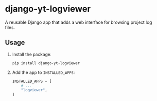 # django-yt-logviewer

A reusable Django app that adds a web interface for browsing project log files.

## Usage

1. Install the package:

   ```bash
   pip install django-yt-logviewer
   ```

2. Add the app to `INSTALLED_APPS`:

   ```python
   INSTALLED_APPS = [
       # ...
       "logviewer",
   ]
   ```
